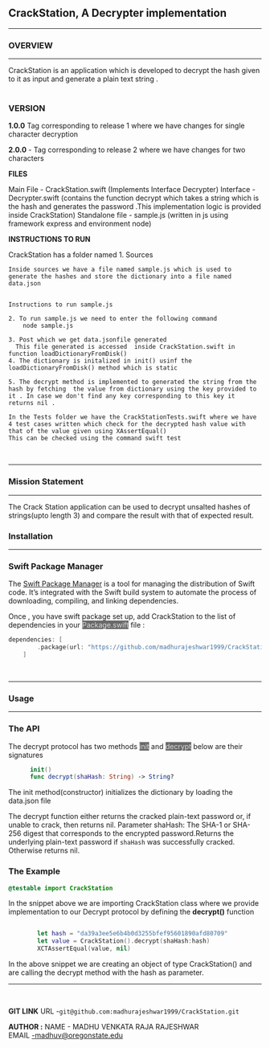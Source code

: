 ## **CrackStation, A Decrypter implementation**
<hr>

### **OVERVIEW**
<hr>
CrackStation is an application which is developed to decrypt the hash given to it as input and generate a plain text string . 

<br>
<br>

### **VERSION**
**1.0.0**
 Tag corresponding to release 1 where we have changes for single character decryption
 
**2.0.0** - Tag corresponding to release 2 where we have changes for two characters
 
**FILES**
 
Main File  - CrackStation.swift (Implements Interface Decrypter)
Interface  - Decrypter.swift (contains the function decrypt which takes a string which is the hash and generates the password .This implementation logic is provided inside CrackStation)
Standalone file - sample.js (written in js using framework express and environment node)
 
 
**INSTRUCTIONS TO RUN**
 
CrackStation has a folder named
    1. Sources
 
    Inside sources we have a file named sample.js which is used to generate the hashes and store the dictionary into a file named data.json
 
 
    Instructions to run sample.js
 
    2. To run sample.js we need to enter the following command
        node sample.js
 
    3. Post which we get data.jsonfile generated
      This file generated is accessed  inside CrackStation.swift in function loadDictionaryFromDisk()
    4. The dictionary is initalized in init() usinf the loadDictionaryFromDisk() method which is static
 
    5. The decrypt method is implemented to generated the string from the hash by fetching  the value from dictionary using the key provided to it . In case we don't find any key corresponding to this key it returns nil .
 
    In the Tests folder we have the CrackStationTests.swift where we have 4 test cases written which check for the decrypted hash value with that of the value given using XAssertEqual()
    This can be checked using the command swift test


<br>
<hr>


### **Mission Statement**
<hr>
The Crack Station application can be used to decrypt unsalted hashes of strings(upto length 3) and compare the result with that of expected result.

<br>

###  **Installation**
<hr>

### **Swift Package Manager**
The <a href="https://www.swift.org/package-manager/">Swift Package Manager</a> is a tool for managing the distribution of Swift code. It’s integrated with the Swift build system to automate the process of downloading, compiling, and linking dependencies.

Once , you have swift package set up, add CrackStation to the list of dependencies in your <mark style="background-color: #696969"><span style="color: Gainsboro;">Package.swift</mark></span> file :
```swift
dependencies: [
        .package(url: "https://github.com/madhurajeshwar1999/CrackStation", from:"2.1.0")
    ]
```

<br>
<hr>

###  **Usage**
<hr>

### **The API**

The decrypt protocol has two methods <mark style="background-color: #696969"><span style="color: Gainsboro;">init</mark></span> and   <mark style="background-color: #696969"><span style="color: Gainsboro;">decrypt</mark></span> below are their signatures

``` swift 
      init()
      func decrypt(shaHash: String) -> String?
```
<p>The init method(constructor) initializes the dictionary by loading the data.json file</p>

The decrypt function either returns the cracked plain-text password or, if unable to crack, then returns nil. Parameter shaHash: The SHA-1 or SHA-256 digest that corresponds to the encrypted password.Returns the underlying plain-text password if `shaHash` was successfully cracked. Otherwise returns nil.


### **The Example**
    

``` swift
@testable import CrackStation
```   
<p>In the snippet above we are importing CrackStation class where we provide implementation to our Decrypt protocol by defining the <b>decrypt()</b> function</p>

```swift

        let hash = "da39a3ee5e6b4b0d3255bfef95601890afd80709"
        let value = CrackStation().decrypt(shaHash:hash)
        XCTAssertEqual(value, nil)
```
<p>In the above snippet we are creating an object of type CrackStation() and are calling the decrypt method with the hash as parameter. </p>
<hr>
<br>






**GIT LINK**
URL -`git@github.com:madhurajeshwar1999/CrackStation.git`


**AUTHOR :**
NAME - MADHU VENKATA RAJA RAJESHWAR
<br>
EMAIL -madhuv@oregonstate.edu